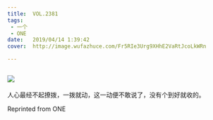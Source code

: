```yaml
---
title:	VOL.2381
tags:
 - 一个
 - ONE
date:	2019/04/14 1:39:42
cover:	http://image.wufazhuce.com/Fr5RIe3Urg9XHhE2VaRtJcoLkWRn

---
```

![](http://image.wufazhuce.com/Fr5RIe3Urg9XHhE2VaRtJcoLkWRn)
---

人心最经不起撩拨，一拨就动，这一动便不敢说了，没有个到好就收的。
 
Reprinted from ONE
